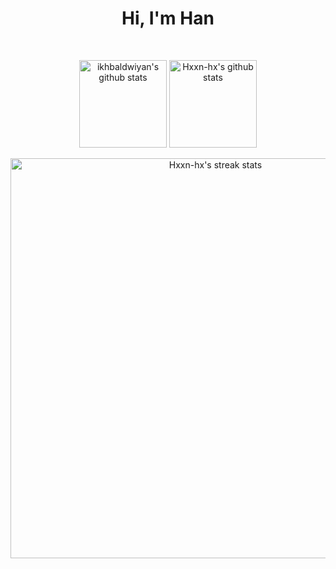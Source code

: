 <h1 align='center' >
  Hi, I'm Han
</h1>

<br/>

<p align='center'>
  <img align="center" height="140px" src="https://github-readme-stats.vercel.app/api/top-langs/?username=Hxxn-hx&layout=compact&theme=react&hide_border=true&bg_color=2E3440&title_color=F85D7F&icon_color=F8D866" alt="ikhbaldwiyan's github stats"/>
  </a>
  <a href="https://github.com/Hxxn-hx/">
  <img align="center" height="140px" src="https://github-readme-stats.vercel.app/api?username=Hxxn-hx&hide=issues&show_icons=true&include_all_commits=true&count_private=true&theme=react&hide_border=true&bg_color=2E3440&title_color=F85D7F&icon_color=F8D866" alt="Hxxn-hx's github stats" />
  </a><br/><br/>
  <a href="https://github.com/Hxxn-hx/">
  <img align="center" width="640px" src="https://github-readme-streak-stats.herokuapp.com/?user=Hxxn-hx&theme=react&fire=FFF&ring=F85D7F&currStreakLabel=F85D7F&sideNums=F85D7F&currStreakNum=F85D7F&sideLabels=FFF&hide_border=true&background=2E3440" alt="Hxxn-hx's streak stats"/>
  </a><br/><br/>
</p>

